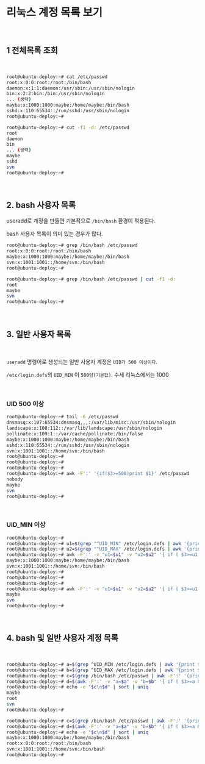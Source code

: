 # 리눅스 계정 목록 보기

<br/>

## 1 전체목록 조회

<br/>

```sh
root@ubuntu-deploy:~# cat /etc/passwd
root:x:0:0:root:/root:/bin/bash
daemon:x:1:1:daemon:/usr/sbin:/usr/sbin/nologin
bin:x:2:2:bin:/bin:/usr/sbin/nologin
... (생략)
maybe:x:1000:1000:maybe:/home/maybe:/bin/bash
sshd:x:110:65534::/run/sshd:/usr/sbin/nologin
root@ubuntu-deploy:~#
```

```sh
root@ubuntu-deploy:~# cut -f1 -d: /etc/passwd
root
daemon
bin
... (생략)
maybe
sshd
svn
root@ubuntu-deploy:~#
```

<br/>

## 2. bash 사용자 목록

useradd로 계정을 만들면 기본적으로 `/bin/bash` 환경이 적용된다.

bash 사용자 목록이 의미 있는 경우가 많다.

```sh
root@ubuntu-deploy:~# grep /bin/bash /etc/passwd
root:x:0:0:root:/root:/bin/bash
maybe:x:1000:1000:maybe:/home/maybe:/bin/bash
svn:x:1001:1001::/home/svn:/bin/bash
root@ubuntu-deploy:~#

```

```sh
root@ubuntu-deploy:~# grep /bin/bash /etc/passwd | cut -f1 -d:
root
maybe
svn
root@ubuntu-deploy:~#
```

<br/>

## 3. 일반 사용자 목록

<br/>

`useradd` 명령어로 생성되는 일반 사용자 계정은 `UID가 500 이상이다`.

`/etc/login.defs`의 `UID_MIN` 이 `500임(기본값)`. 수세 리눅스에서는 1000

<br/>

### UID 500 이상

```sh
root@ubuntu-deploy:~# tail -6 /etc/passwd
dnsmasq:x:107:65534:dnsmasq,,,:/var/lib/misc:/usr/sbin/nologin
landscape:x:108:112::/var/lib/landscape:/usr/sbin/nologin
pollinate:x:109:1::/var/cache/pollinate:/bin/false
maybe:x:1000:1000:maybe:/home/maybe:/bin/bash
sshd:x:110:65534::/run/sshd:/usr/sbin/nologin
svn:x:1001:1001::/home/svn:/bin/bash
root@ubuntu-deploy:~#
root@ubuntu-deploy:~#
root@ubuntu-deploy:~#
root@ubuntu-deploy:~# awk -F':' '{if($3>=500)print $1}' /etc/passwd
nobody
maybe
svn
root@ubuntu-deploy:~#
```

<br/>

### UID_MIN 이상

```sh
root@ubuntu-deploy:~#
root@ubuntu-deploy:~# u1=$(grep "^UID_MIN" /etc/login.defs | awk '{print $2}')
root@ubuntu-deploy:~# u2=$(grep "^UID_MAX" /etc/login.defs | awk '{print $2}')
root@ubuntu-deploy:~# awk -F':' -v "u1=$u1" -v "u2=$u2" '{ if ( $3>=u1 && $3<=u2 ) print $0}' /etc/passwd
maybe:x:1000:1000:maybe:/home/maybe:/bin/bash
svn:x:1001:1001::/home/svn:/bin/bash
root@ubuntu-deploy:~#
root@ubuntu-deploy:~#
root@ubuntu-deploy:~#
root@ubuntu-deploy:~# awk -F':' -v "u1=$u1" -v "u2=$u2" '{ if ( $3>=u1 && $3<=u2 ) print $1}' /etc/passwd
maybe
svn
root@ubuntu-deploy:~#
```

<br/>

## 4. bash 및 일반 사용자 계정 목록

<br/>

```sh
root@ubuntu-deploy:~# a=$(grep ^UID_MIN /etc/login.defs | awk '{print $2}')
root@ubuntu-deploy:~# b=$(grep ^UID_MAX /etc/login.defs | awk '{print $2}')
root@ubuntu-deploy:~# c=$(grep /bin/bash /etc/passwd | awk -F':' '{print $1}')
root@ubuntu-deploy:~# d=$(awk -F':' -v "a=$a" -v "b=$b" '{ if ( $3>=a && $3<=b ) print $1}' /etc/passwd)
root@ubuntu-deploy:~# echo -e "$c\n$d" | sort | uniq
maybe
root
svn
root@ubuntu-deploy:~#
```

```sh
root@ubuntu-deploy:~# c=$(grep /bin/bash /etc/passwd | awk -F':' '{print $0}')
root@ubuntu-deploy:~# d=$(awk -F':' -v "a=$a" -v "b=$b" '{ if ( $3>=a && $3<=b ) print $0}' /etc/passwd)
root@ubuntu-deploy:~# echo -e "$c\n$d" | sort | uniq
maybe:x:1000:1000:maybe:/home/maybe:/bin/bash
root:x:0:0:root:/root:/bin/bash
svn:x:1001:1001::/home/svn:/bin/bash
root@ubuntu-deploy:~#
```
